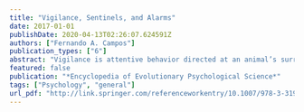 ```yaml
---
title: "Vigilance, Sentinels, and Alarms"
date: 2017-01-01
publishDate: 2020-04-13T02:26:07.624591Z
authors: ["Fernando A. Campos"]
publication_types: ["6"]
abstract: "Vigilance is attentive behavior directed at an animal’s surroundings to detect or monitor perceived dangers. Sentinels are individuals in a social group that scan the surroundings while groupmates are engaged in other activities nearby. Alarm calls are vocalizations given by animals in response to perceived danger from predators."
featured: false
publication: "*Encyclopedia of Evolutionary Psychological Science*"
tags: ["Psychology", "general"]
url_pdf: "http://link.springer.com/referenceworkentry/10.1007/978-3-319-16999-6_2704-1"
---
```


